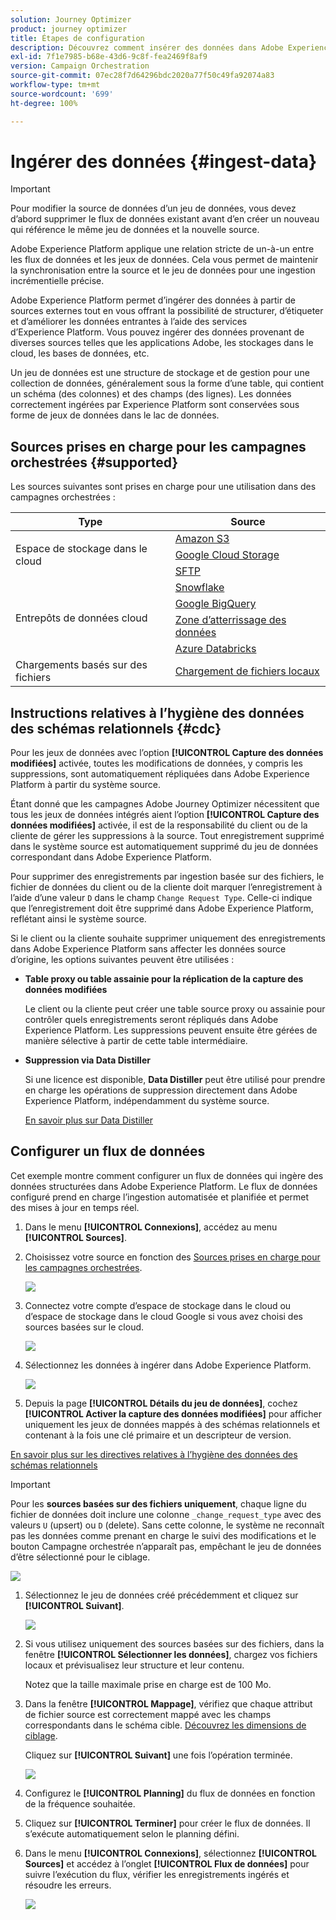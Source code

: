 ```yaml
---
solution: Journey Optimizer
product: journey optimizer
title: Étapes de configuration
description: Découvrez comment insérer des données dans Adobe Experience Platform à partir de sources prises en charge telles que SFTP, l’espace de stockage dans le cloud ou des bases de données.
exl-id: 7f1e7985-b68e-43d6-9c8f-fea2469f8af9
version: Campaign Orchestration
source-git-commit: 07ec28f7d64296bdc2020a77f50c49fa92074a83
workflow-type: tm+mt
source-wordcount: '699'
ht-degree: 100%

---
```



# Ingérer des données {#ingest-data}

>[!IMPORTANT]
>
>Pour modifier la source de données d’un jeu de données, vous devez d’abord supprimer le flux de données existant avant d’en créer un nouveau qui référence le même jeu de données et la nouvelle source.
>
>Adobe Experience Platform applique une relation stricte de un-à-un entre les flux de données et les jeux de données. Cela vous permet de maintenir la synchronisation entre la source et le jeu de données pour une ingestion incrémentielle précise.

Adobe Experience Platform permet d’ingérer des données à partir de sources externes tout en vous offrant la possibilité de structurer, d’étiqueter et d’améliorer les données entrantes à l’aide des services d’Experience Platform. Vous pouvez ingérer des données provenant de diverses sources telles que les applications Adobe, les stockages dans le cloud, les bases de données, etc.

Un jeu de données est une structure de stockage et de gestion pour une collection de données, généralement sous la forme d’une table, qui contient un schéma (des colonnes) et des champs (des lignes). Les données correctement ingérées par Experience Platform sont conservées sous forme de jeux de données dans le lac de données.

## Sources prises en charge pour les campagnes orchestrées {#supported}

Les sources suivantes sont prises en charge pour une utilisation dans des campagnes orchestrées :

<table>
  <thead>
    <tr>
      <th>Type</th>
      <th>Source</th>
    </tr>
  </thead>
  <tbody>
    <tr>
      <td rowspan="3">Espace de stockage dans le cloud</td>
      <td><a href="https://experienceleague.adobe.com/fr/docs/experience-platform/sources/ui-tutorials/create/cloud-storage/s3">Amazon S3</a></td>
    </tr>
    <tr>
      <td><a href="https://experienceleague.adobe.com/fr/docs/experience-platform/sources/ui-tutorials/create/cloud-storage/google-cloud-storage">Google Cloud Storage</a></td>
    </tr>
    <tr>
      <td><a href="https://experienceleague.adobe.com/fr/docs/experience-platform/sources/ui-tutorials/create/cloud-storage/sftp">SFTP</a></td>
    </tr>
      <td rowspan="4">Entrepôts de données cloud</td>
      <td><a href="https://experienceleague.adobe.com/fr/docs/experience-platform/sources/ui-tutorials/create/databases/snowflake">Snowflake</a></td>
    </tr>
    <tr>
      <td><a href="https://experienceleague.adobe.com/fr/docs/experience-platform/sources/ui-tutorials/create/databases/bigquery">Google BigQuery</a></td>
    </tr>
    <tr>
      <td><a href="https://experienceleague.adobe.com/fr/docs/experience-platform/sources/ui-tutorials/create/cloud-storage/data-landing-zone">Zone d’atterrissage des données<a></td>
    </tr>
    <tr>
      <td><a href="https://experienceleague.adobe.com/fr/docs/experience-platform/sources/ui-tutorials/create/databases/databricks">Azure Databricks</a></td>
    </tr>
    <tr>
      <td rowspan="3">Chargements basés sur des fichiers</td>
      <td><a href="https://experienceleague.adobe.com/fr/docs/experience-platform/sources/ui-tutorials/create/local-system/local-file-upload">Chargement de fichiers locaux<a></td>
    </tr>

</tbody>
</table>

## Instructions relatives à l’hygiène des données des schémas relationnels {#cdc}

Pour les jeux de données avec l’option **[!UICONTROL Capture des données modifiées]** activée, toutes les modifications de données, y compris les suppressions, sont automatiquement répliquées dans Adobe Experience Platform à partir du système source.

Étant donné que les campagnes Adobe Journey Optimizer nécessitent que tous les jeux de données intégrés aient l’option **[!UICONTROL Capture des données modifiées]** activée, il est de la responsabilité du client ou de la cliente de gérer les suppressions à la source. Tout enregistrement supprimé dans le système source est automatiquement supprimé du jeu de données correspondant dans Adobe Experience Platform.

Pour supprimer des enregistrements par ingestion basée sur des fichiers, le fichier de données du client ou de la cliente doit marquer l’enregistrement à l’aide d’une valeur `D` dans le champ `Change Request Type`. Celle-ci indique que l’enregistrement doit être supprimé dans Adobe Experience Platform, reflétant ainsi le système source.

Si le client ou la cliente souhaite supprimer uniquement des enregistrements dans Adobe Experience Platform sans affecter les données source d’origine, les options suivantes peuvent être utilisées :

* **Table proxy ou table assainie pour la réplication de la capture des données modifiées**

  Le client ou la cliente peut créer une table source proxy ou assainie pour contrôler quels enregistrements seront répliqués dans Adobe Experience Platform. Les suppressions peuvent ensuite être gérées de manière sélective à partir de cette table intermédiaire.

* **Suppression via Data Distiller**

  Si une licence est disponible, **Data Distiller** peut être utilisé pour prendre en charge les opérations de suppression directement dans Adobe Experience Platform, indépendamment du système source.

  [En savoir plus sur Data Distiller](https://experienceleague.adobe.com/fr/docs/experience-platform/query/data-distiller/overview)

## Configurer un flux de données

Cet exemple montre comment configurer un flux de données qui ingère des données structurées dans Adobe Experience Platform. Le flux de données configuré prend en charge l’ingestion automatisée et planifiée et permet des mises à jour en temps réel.

1. Dans le menu **[!UICONTROL Connexions]**, accédez au menu **[!UICONTROL Sources]**.

1. Choisissez votre source en fonction des [Sources prises en charge pour les campagnes orchestrées](#supported).

   ![](assets/admin_sources_1.png)

1. Connectez votre compte d’espace de stockage dans le cloud ou d’espace de stockage dans le cloud Google si vous avez choisi des sources basées sur le cloud.

   ![](assets/admin_sources_2.png)

1. Sélectionnez les données à ingérer dans Adobe Experience Platform.

   ![](assets/S3_config_1.png)

1. Depuis la page **[!UICONTROL Détails du jeu de données]**, cochez **[!UICONTROL Activer la capture des données modifiées]** pour afficher uniquement les jeux de données mappés à des schémas relationnels et contenant à la fois une clé primaire et un descripteur de version.

[En savoir plus sur les directives relatives à l’hygiène des données des schémas relationnels](#cdc)

   >[!IMPORTANT]
   >
   > Pour les **sources basées sur des fichiers uniquement**, chaque ligne du fichier de données doit inclure une colonne `_change_request_type` avec des valeurs `U` (upsert) ou `D` (delete). Sans cette colonne, le système ne reconnaît pas les données comme prenant en charge le suivi des modifications et le bouton Campagne orchestrée n’apparaît pas, empêchant le jeu de données d’être sélectionné pour le ciblage.

   ![](assets/S3_config_6.png)

1. Sélectionnez le jeu de données créé précédemment et cliquez sur **[!UICONTROL Suivant]**.

   ![](assets/S3_config_3.png)

1. Si vous utilisez uniquement des sources basées sur des fichiers, dans la fenêtre **[!UICONTROL Sélectionner les données]**, chargez vos fichiers locaux et prévisualisez leur structure et leur contenu.

   Notez que la taille maximale prise en charge est de 100 Mo.

1. Dans la fenêtre **[!UICONTROL Mappage]**, vérifiez que chaque attribut de fichier source est correctement mappé avec les champs correspondants dans le schéma cible. [Découvrez les dimensions de ciblage](target-dimension.md).

   Cliquez sur **[!UICONTROL Suivant]** une fois l’opération terminée.

   ![](assets/S3_config_4.png)

1. Configurez le **[!UICONTROL Planning]** du flux de données en fonction de la fréquence souhaitée.

1. Cliquez sur **[!UICONTROL Terminer]** pour créer le flux de données. Il s’exécute automatiquement selon le planning défini.

1. Dans le menu **[!UICONTROL Connexions]**, sélectionnez **[!UICONTROL Sources]** et accédez à l’onglet **[!UICONTROL Flux de données]** pour suivre l’exécution du flux, vérifier les enregistrements ingérés et résoudre les erreurs.

   ![](assets/S3_config_5.png)


